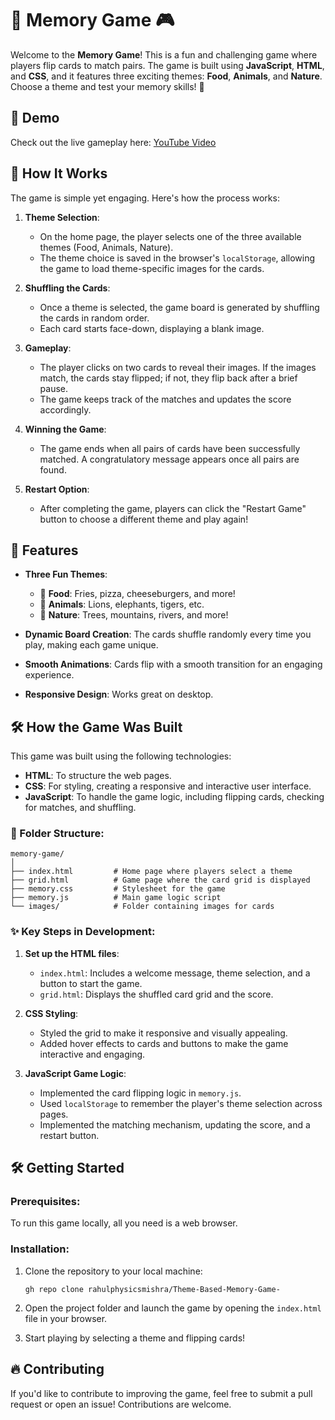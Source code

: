 # 🧠 Memory Game 🎮

Welcome to the **Memory Game**! This is a fun and challenging game where players flip cards to match pairs. The game is built using **JavaScript**, **HTML**, and **CSS**, and it features three exciting themes: **Food**, **Animals**, and **Nature**. Choose a theme and test your memory skills! 🌟

## 🎥 Demo

Check out the live gameplay here: [YouTube Video](#) <!-- Add your YouTube link here -->

## 🚀 How It Works

The game is simple yet engaging. Here's how the process works:

1. **Theme Selection**: 
   - On the home page, the player selects one of the three available themes (Food, Animals, Nature). 
   - The theme choice is saved in the browser's `localStorage`, allowing the game to load theme-specific images for the cards.

2. **Shuffling the Cards**:
   - Once a theme is selected, the game board is generated by shuffling the cards in random order. 
   - Each card starts face-down, displaying a blank image.

3. **Gameplay**:
   - The player clicks on two cards to reveal their images. If the images match, the cards stay flipped; if not, they flip back after a brief pause. 
   - The game keeps track of the matches and updates the score accordingly.

4. **Winning the Game**:
   - The game ends when all pairs of cards have been successfully matched. A congratulatory message appears once all pairs are found.

5. **Restart Option**:
   - After completing the game, players can click the "Restart Game" button to choose a different theme and play again!

## 🎯 Features

- **Three Fun Themes**: 
  - 🥗 **Food**: Fries, pizza, cheeseburgers, and more!
  - 🦁 **Animals**: Lions, elephants, tigers, etc.
  - 🌿 **Nature**: Trees, mountains, rivers, and more!
  
- **Dynamic Board Creation**: The cards shuffle randomly every time you play, making each game unique.

- **Smooth Animations**: Cards flip with a smooth transition for an engaging experience.

- **Responsive Design**: Works great on desktop.

## 🛠️ How the Game Was Built

This game was built using the following technologies:

- **HTML**: To structure the web pages.
- **CSS**: For styling, creating a responsive and interactive user interface.
- **JavaScript**: To handle the game logic, including flipping cards, checking for matches, and shuffling.

### 📂 Folder Structure:

```
memory-game/
│
├── index.html         # Home page where players select a theme
├── grid.html          # Game page where the card grid is displayed
├── memory.css         # Stylesheet for the game
├── memory.js          # Main game logic script
└── images/            # Folder containing images for cards
```

### ✨ Key Steps in Development:

1. **Set up the HTML files**:
   - `index.html`: Includes a welcome message, theme selection, and a button to start the game.
   - `grid.html`: Displays the shuffled card grid and the score.
   
2. **CSS Styling**:
   - Styled the grid to make it responsive and visually appealing.
   - Added hover effects to cards and buttons to make the game interactive and engaging.

3. **JavaScript Game Logic**:
   - Implemented the card flipping logic in `memory.js`.
   - Used `localStorage` to remember the player's theme selection across pages.
   - Implemented the matching mechanism, updating the score, and a restart button.

## 🛠️ Getting Started

### Prerequisites:

To run this game locally, all you need is a web browser.

### Installation:

1. Clone the repository to your local machine:

   ```
   gh repo clone rahulphysicsmishra/Theme-Based-Memory-Game-
   ```

2. Open the project folder and launch the game by opening the `index.html` file in your browser.

3. Start playing by selecting a theme and flipping cards!

## 🔥 Contributing

If you'd like to contribute to improving the game, feel free to submit a pull request or open an issue! Contributions are welcome.
